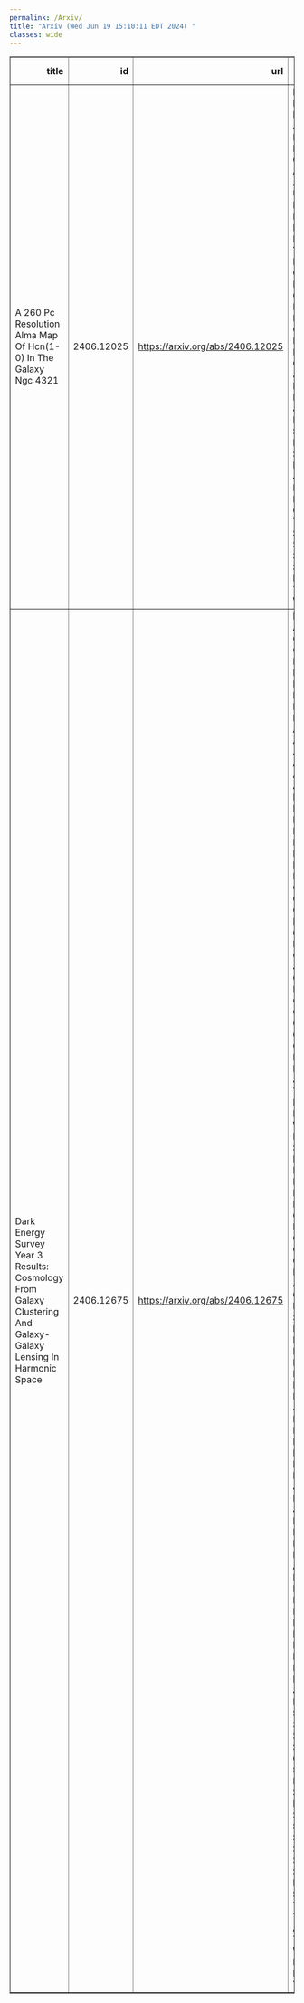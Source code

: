 ```yaml
---
permalink: /Arxiv/
title: "Arxiv (Wed Jun 19 15:10:11 EDT 2024) "
classes: wide
---
```

<table border="1" class="dataframe">
  <thead>
    <tr style="text-align: right;">
      <th>title</th>
      <th>id</th>
      <th>url</th>
      <th>authors</th>
      <th>Local Authors</th>
    </tr>
  </thead>
  <tbody>
    <tr>
      <td>A 260 Pc Resolution Alma Map Of Hcn(1-0) In The Galaxy Ngc 4321</td>
      <td>2406.12025</td>
      <td><a href="https://arxiv.org/abs/2406.12025" target="_blank">https://arxiv.org/abs/2406.12025</a></td>
      <td>Lukas Neumann, Frank Bigiel, Ashley T. Barnes, Molly J. Gallagher, Adam Leroy, Antonio Usero, Erik Rosolowsky, Ivana Bešlić, Médéric Boquien, Yixian Cao, Mélanie Chevance, Dario Colombo, Daniel A. Dale, Cosima Eibensteiner, Kathryn Grasha, Jonathan D. Henshaw, María J. Jiménez-Donaire, Sharon Meidt, Shyam H. Menon, Eric J. Murphy, Hsi-An Pan, Miguel Querejeta, Toshiki Saito, Eva Schinnerer, Sophia K. Stuber, Yu-Hsuan Teng, Thomas G. Williams</td>
      <td>Adam Leroy</td>
    </tr>
    <tr>
      <td>Dark Energy Survey Year 3 Results: Cosmology From Galaxy Clustering And   Galaxy-Galaxy Lensing In Harmonic Space</td>
      <td>2406.12675</td>
      <td><a href="https://arxiv.org/abs/2406.12675" target="_blank">https://arxiv.org/abs/2406.12675</a></td>
      <td>L. Faga, F. Andrade-Oliveira, H. Camacho, R. Rosenfeld, M. Lima, C. Doux, X. Fang, J. Prat, A. Porredon, M. Aguena, A. Alarcon, S. Allam, O. Alves, A. Amon, S. Avila, D. Bacon, K. Bechtol, M. R. Becker, G. M. Bernstein, S. Bocquet, D. Brooks, E. Buckley-Geer, A. Campos, A. Carnero Rosell, M. Carrasco Kind, J. Carretero, F. J. Castander, R. Cawthon, C. Chang, R. Chen, A. Choi, J. Cordero, M. Crocce, L. N. Da Costa, M. E. S. Pereira, J. Derose, H. T. Diehl, S. Dodelson, A. Drlica-Wagner, J. Elvin-Poole, S. Everett, I. Ferrero, A. Ferté, B. Flaugher, P. Fosalba, J. Frieman, J. García-Bellido, M. Gatti, E. Gaztanaga, G. Giannini, D. Gruen, R. A. Gruendl, G. Gutierrez, I. Harrison, S. R. Hinton, D. L. Hollowood, K. Honscheid, D. Huterer, D. J. James, M. Jarvis, T. Jeltema, K. Kuehn, O. Lahav, S. Lee, C. Lidman, N. Maccrann, J. L. Marshall, J. Mccullough, J. Mena-Fernández, R. Miquel, J. Myles, A. Navarro-Alsina, A. Palmese, S. Pandey, M. Paterno, A. Pieres, A. A. Plazas Malagón, M. Raveri, M. Rodriguez-Monroy, R. P. Rollins, A. J. Ross, E. S. Rykoff, S. Samuroff, C. Sánchez, E. Sanchez, D. Sanchez Cid, M. Schubnell, L. F. Secco, I. Sevilla-Noarbe, E. Sheldon, T. Shin, M. Smith, M. Soares-Santos, E. Suchyta, M. E. C. Swanson, G. Tarle, D. Thomas, M. A. Troxel, I. Tutusaus, N. Weaverdyck, P. Wiseman, B. Yanny, B. Yin</td>
      <td>Ashley Ross, Klaus Honscheid</td>
    </tr>
  </tbody>
</table>